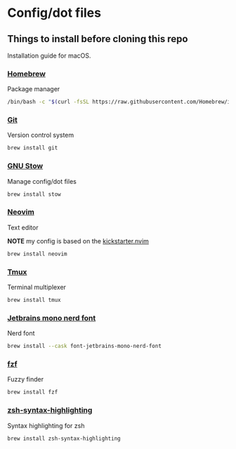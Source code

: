 # Config/dot files

## Things to install before cloning this repo

Installation guide for macOS.

### [Homebrew](https://brew.sh)

Package manager

```sh
/bin/bash -c "$(curl -fsSL https://raw.githubusercontent.com/Homebrew/install/HEAD/install.sh)"
```

### [Git](https://git-scm.com)

Version control system

```sh
brew install git
```

### [GNU Stow](https://www.gnu.org/software/stow/)

Manage config/dot files

```sh
brew install stow
```

### [Neovim](https://neovim.io)

Text editor

**NOTE** my config is based on the [kickstarter.nvim](https://github.com/nvim-lua/kickstart.nvim)

```sh
brew install neovim
```

### [Tmux](https://github.com/tmux/tmux)

Terminal multiplexer

```sh
brew install tmux
```

### [Jetbrains mono nerd font](https://www.nerdfonts.com)

Nerd font

```sh
brew install --cask font-jetbrains-mono-nerd-font
```

### [fzf](https://github.com/junegunn/fzf)

Fuzzy finder

```sh
brew install fzf
```

### [zsh-syntax-highlighting](https://github.com/zsh-users/zsh-syntax-highlighting)

Syntax highlighting for zsh

```sh
brew install zsh-syntax-highlighting
```
